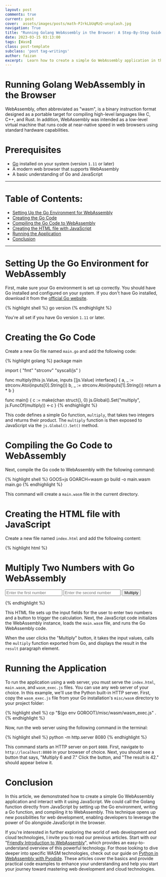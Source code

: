 ```yaml
---
layout: post
comments: true
current: post
cover:  assets/images/posts/math-PJrkLbUqMzQ-unsplash.jpg
navigation: True
title: "Running Golang WebAssembly in the Browser: A Step-By-Step Guide"
date: 2023-03-15 03:13:00
tags: [Wasm]
class: post-template
subclass: 'post tag-writings'
author: faizan
excerpt:  Learn how to create a simple Go WebAssembly application in this step-by-step guide, including setting up the environment, creating the Go code, and integrating with JavaScript.
---
```


# Running Golang WebAssembly in the Browser

WebAssembly, often abbreviated as "wasm", is a binary instruction format designed as a portable target for compiling high-level languages like C, C++, and Rust. In addition, WebAssembly was intended as a low-level virtual machine that runs code at near-native speed in web browsers using standard hardware capabilities.


# Prerequisites
* [Go](https://golang.org/dl/) installed on your system (version `1.11` or later)
* A modern web browser that supports WebAssembly
* A basic understanding of Go and JavaScript

***

# Table of Contents:
* [Setting Up the Go Environment for WebAssembly](#setting-up-the-go-environment-for-webassembly)
* [Creating the Go Code](#creating-the-go-code)
* [Compiling the Go Code to WebAssembly](#compiling-the-go-code-to-webassembly)
* [Creating the HTML file with JavaScript](#creating-the-html-file-with-javascript)
* [Running the Application](#running-golang-webassembly-in-the-browser)
* [Conclusion](#conclusion)

***

# Setting Up the Go Environment for WebAssembly

First, make sure your Go environment is set up correctly. You should have Go installed and configured on your system. If you don't have Go installed, download it from the [official Go website](https://golang.org/dl/).

{% highlight shell %}
go version
{% endhighlight %}

You're all set if you have Go version `1.11` or later.

# Creating the Go Code

Create a new Go file named `main.go` and add the following code:

{% highlight golang %}
package main

import (
  "fmt"
  "strconv"
  "syscall/js"
)

func multiply(this js.Value, inputs []js.Value) interface{} {
  a, _ := strconv.Atoi(inputs[0].String())
  b, _ := strconv.Atoi(inputs[1].String())
  return a * b
}

func main() {
  c := make(chan struct{}, 0)
  js.Global().Set("multiply", js.FuncOf(multiply))
  <-c
}
{% endhighlight %}

This code defines a simple Go function, `multiply`, that takes two integers and returns their product. The `multiply` function is then exposed to JavaScript via the `js.Global().Set()` method.

# Compiling the Go Code to WebAssembly

Next, compile the Go code to WebAssembly with the following command:

{% highlight shell %}
GOOS=js GOARCH=wasm go build -o main.wasm main.go
{% endhighlight %}

This command will create a `main.wasm` file in the current directory.

# Creating the HTML file with JavaScript

Create a new file named `index.html` and add the following content:

{% highlight html %}
<!DOCTYPE html>
<html>
<head>
  <meta charset="utf-8">
  <title>Go WebAssembly: Multiply Two Numbers</title>
  <script src="wasm_exec.js"></script>
</head>
<body>
  <h1>Multiply Two Numbers with Go WebAssembly</h1>
  <input type="number" id="number1" placeholder="Enter the first number">
  <input type="number" id="number2" placeholder="Enter the second number">
  <button id="calculate">Multiply</button>
  <p id="result"></p>

  <script>
    const go = new Go();
    WebAssembly.instantiateStreaming(fetch("main.wasm"), go.importObject).then((result) => {
      go.run(result.instance);

      const calculateButton = document.getElementById("calculate");
      const number1Input = document.getElementById("number1");
      const number2Input = document.getElementById("number2");
      const resultElement = document.getElementById("result");

      calculateButton.addEventListener("click", () => {
        const number1 = parseInt(number1Input.value);
        const number2 = parseInt(number2Input.value);
        const result = window.multiply(number1, number2);
        resultElement.textContent = `The product of ${number1} and ${number2} is ${result}.`;
      });
    });
  </script>
</body>
</html>
{% endhighlight %}

This HTML file sets up the input fields for the user to enter two numbers and a button to trigger the calculation. Next, the JavaScript code initializes the WebAssembly instance, loads the `main.wasm` file, and runs the Go WebAssembly code.

When the user clicks the "Multiply" button, it takes the input values, calls the `multiply` function exported from Go, and displays the result in the `result` paragraph element.

# Running the Application

To run the application using a web server, you must serve the `index.html`, `main.wasm`, and `wasm_exec.js` files. You can use any web server of your choice. In this example, we'll use the Python built-in HTTP server. First, copy the `wasm_exec.js` file from your Go installation's `misc/wasm` directory to your project folder:

{% highlight shell %}
cp "$(go env GOROOT)/misc/wasm/wasm_exec.js" .
{% endhighlight %}

Now, run the web server using the following command in the terminal:

{% highlight shell %}
python -m http.server 8080
{% endhighlight %}

This command starts an HTTP server on port `8080`. First, navigate to `http://localhost:8080` in your browser of choice. Next, you should see a button that says, "Multiply 6 and 7." Click the button, and "The result is 42." should appear below it.

# Conclusion

In this article, we demonstrated how to create a simple Go WebAssembly application and interact with it using JavaScript. We could call the Golang function directly from JavaScript by setting up the Go environment, writing a Go function, and compiling it to WebAssembly. This technique opens up new possibilities for web development, enabling developers to leverage the power of Go alongside JavaScript in the browser.

If you're interested in further exploring the world of web development and cloud technologies, I invite you to read our previous articles. Start with our "[Friendly Introduction to WebAssembly](https://faizanbashir.me/webassembly-a-friendly-introduction)", which provides an easy-to-understand overview of this powerful technology. For those looking to dive deeper into specific WASM technologies, check out our guide on [Python in WebAssembly with Pyodide](https://faizanbashir.me/run-python-in-the-browser-with-webassembly-and-pyodide). These articles cover the basics and provide practical code examples to enhance your understanding and help you start your journey toward mastering web development and cloud technologies.